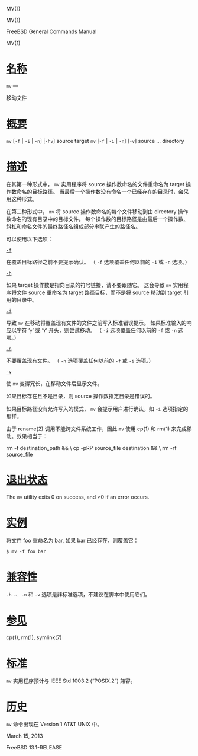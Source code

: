   MV(1)  

MV(1)

FreeBSD General Commands Manual

MV(1)

[名称](#__u540D___u79F0_)
=======================

`mv` —

移动文件

[概要](#__u6982___u8981_)
=======================

`mv` \[`-f` | `-i` | `-n`\] \[`-hv`\] source target `mv` \[`-f` | `-i` | `-n`\] \[`-v`\] source ... directory

[描述](#__u63CF___u8FF0_)
=======================

在其第一种形式中， `mv` 实用程序将 source 操作数命名的文件重命名为 target 操作数命名的目标路径。 当最后一个操作数没有命名一个已经存在的目录时，会采用这种形式。

在第二种形式中， `mv` 将 source 操作数命名的每个文件移动到由 directory 操作数命名的现有目录中的目标文件。 每个操作数的目标路径是由最后一个操作数、斜杠和命名文件的最终路径名组成部分串联产生的路径名。

可以使用以下选项：

[`-f`](#f)

在覆盖目标路径之前不要提示确认。 （ `-f` 选项覆盖任何以前的 `-i` 或 `-n` 选项。）

[`-h`](#h)

如果 target 操作数是指向目录的符号链接，请不要跟随它。 这会导致 `mv` 实用程序将文件 source 重命名为 target 路径目标，而不是将 source 移动到 target 引用的目录中。

[`-i`](#i)

导致 `mv` 在移动将覆盖现有文件的文件之前写入标准错误提示。 如果标准输入的响应以字符 ‘`y`’ 或 ‘`Y`’ 开头，则尝试移动。 （ `-i` 选项覆盖任何以前的 `-f` 或 `-n` 选项。）

[`-n`](#n)

不要覆盖现有文件。 （ `-n` 选项覆盖任何以前的 `-f` 或 `-i` 选项。）

[`-v`](#v)

使 `mv` 变得冗长，在移动文件后显示文件。

如果目标存在且不是目录，则 source 操作数指定目录是错误的。

如果目标路径没有允许写入的模式， `mv` 会提示用户进行确认，如 `-i` 选项指定的那样。

由于 rename(2) 调用不能跨文件系统工作，因此 `mv` 使用 cp(1) 和 rm(1) 来完成移动。效果相当于：

rm -f destination\_path && \\ cp -pRP source\_file destination && \\ rm -rf source\_file 

[退出状态](#__u9000___u51FA___u72B6___u6001_)
=========================================

The `mv` utility exits 0 on success, and >0 if an error occurs.

[实例](#__u5B9E___u4F8B_)
=======================

将文件 foo 重命名为 bar, 如果 bar 已经存在，则覆盖它：

`$ mv -f foo bar`

[兼容性](#__u517C___u5BB9___u6027_)
================================

`-h` `-、` `-n` 和 `-v` 选项是非标准选项，不建议在脚本中使用它们。

[参见](#__u53C2___u89C1_)
=======================

cp(1), rm(1), symlink(7)

[标准](#__u6807___u51C6_)
=======================

`mv` 实用程序预计与 IEEE Std 1003.2 (“POSIX.2”) 兼容。

[历史](#__u5386___u53F2_)
=======================

`mv` 命令出现在 Version 1 AT&T UNIX 中。

March 15, 2013

FreeBSD 13.1-RELEASE